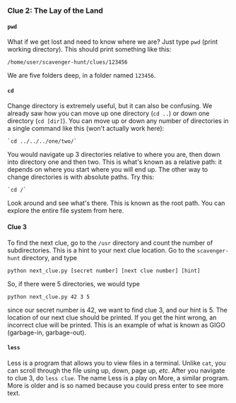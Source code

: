 ### Clue 2: The Lay of the Land ###

#### `pwd` ####

What if we get lost and need to know where we are? Just type `pwd` (print
working directory). This should print something like this:

    /home/user/scavenger-hunt/clues/123456

We are five folders deep, in a folder named `123456`.

#### `cd` ####

Change directory is extremely useful, but it can also be confusing. We
already saw how you can move up one directory (`cd ..`) or down one directory
(`cd [dir]`). You can move up or down any number of directories in a single
command like this (won't actually work here):

    `cd ../../../one/two/`

You would navigate up 3 directories relative to where you are, then down
into directory one and then two. This is what's known as a relative path: it
depends on where you start where you will end up. The other way to change
directories is with absolute paths. Try this:

    `cd /`

Look around and see what's there. This is known as the root path. You can
explore the entire file system from here.

#### Clue 3 ####

To find the next clue, go to the
`/usr` directory and count the number of subdirectories. This is a hint to
your next clue location. Go to the `scavenger-hunt` directory, and type

    python next_clue.py [secret number] [next clue number] [hint]

So, if there were 5 directories, we would type

    python next_clue.py 42 3 5

since our secret number is 42, we want to find clue 3, and our hint is 5.
The location of our next clue should be printed. If you get the hint wrong,
an incorrect clue will be printed. This is an example of what is known as GIGO
(garbage-in, garbage-out).

#### `less` ####

Less is a program that allows you to view files in a terminal. Unlike `cat`,
you can scroll through the file using up, down, page up, *etc*. After you
navigate to clue 3, do `less clue`. The name Less is a play on More, a similar
program. More is older and is so named because you could press enter to
see more text.
